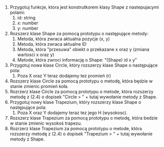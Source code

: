1. Przygotuj funkcje, ktora jest konstrutkorem klasy Shape z nastepujacymi polami: 
   1. id: string
   2. x: number
   3. y: number
2. Rozszerz klase Shape za pomocą prototypu o następujące metody:
   1. Metoda, która zwraca aktualna pozycje (x, y)
   2. Metoda, która zwraca aktualne ID
   3. Metoda, która "przesuwa" obiekt o przekazane x oraz y (zmiana wartosci x oraz y)
   4. Metode, która zwroci informację o Shape: "(Shape) id x y"
3. Przygotuj nowa klase Circle, który rozszerzy klase Shape o następujące pola:
   1. Poza X oraz Y teraz dodajemy tez promień (r)
4. Rozszerz klase Circle za pomocą prototypu o metodę, która będzie w stanie zmienic promień koła.
5. Rozrzerz klase Circle za pomocą prototypu o metode, która rozszerzy metodę z (2.4) o dopisek "Circle > " + tutaj wywołanie metody z Shape.
6. Przygotuj nowy klase Trapezium, który rozszerzy klase Shape o następujące pola:
   1. Poza X oraz Y dodajemy teraz tez jego H (wysokosc).
7. Rozszerz klase Trapezium za pomocą prototypu o metodę, która bedzie w stanie zmienic wysokoś trapezu.
8. Rozrzerz klase Trapezium za pomocą prototypu o metode, która rozszerzy metodę z (2.4) o dopisek "Trapezium > " + tutaj wywołanie metody z Shape.